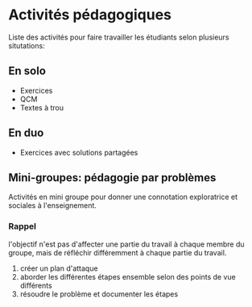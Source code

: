 # Activités pédagogiques
Liste des activités pour faire travailler les étudiants selon plusieurs situtations:

## En solo
* Exercices
* QCM
* Textes à trou

## En duo
* Exercices avec solutions partagées

## Mini-groupes: pédagogie par problèmes

Activités en mini groupe pour donner une connotation exploratrice et sociales à l'enseignement.

### Rappel
l'objectif n'est pas d'affecter une partie du travail à chaque membre du groupe, mais de réfléchir différemment à chaque partie du travail.

1. créer un plan d'attaque
2. aborder les différentes étapes ensemble selon des points de vue différents
3. résoudre le problème et documenter les étapes

